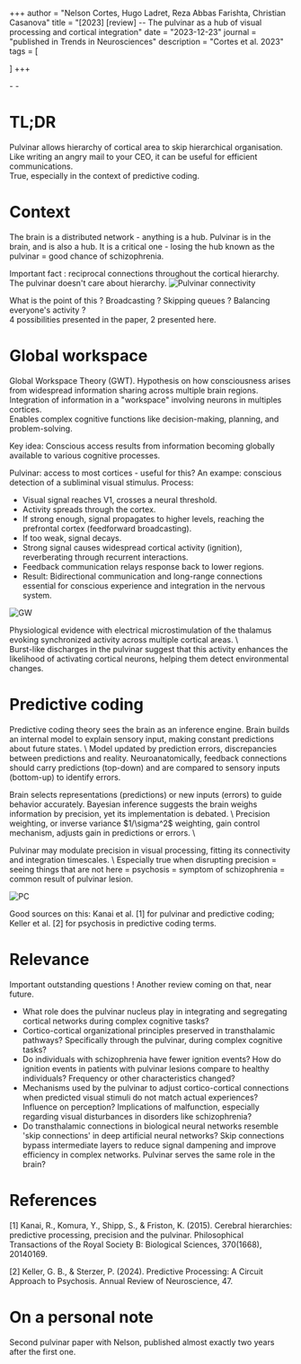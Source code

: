 +++
author = "Nelson Cortes, Hugo Ladret, Reza Abbas Farishta, Christian Casanova"
title = "[2023] [review] -- The pulvinar as a hub of visual processing and cortical integration"
date = "2023-12-23"
journal = "published in Trends in Neurosciences"
description = "Cortes et al. 2023"
tags = [

]
+++

[<i class="fa-solid fa-book"></i>](https://www.cell.com/trends/neurosciences/fulltext/S0166-2236(23)00270-9) - [<i class="fa-solid fa-file-pdf"></i>](https://hugoladret.github.io/publications/cortes_et_al_review.pdf) - [<i class="fa-solid fa-quote-left"></i>](https://scholar.google.com/scholar?hl=en&as_sdt=0%2C5&q=the+pulvinar+as+a+hub+of+visual+processing&oq=the+pulv#d=gs_cit&t=1717748135947&u=%2Fscholar%3Fq%3Dinfo%3AzGnPca2BELEJ%3Ascholar.google.com%2F%26output%3Dcite%26scirp%3D1%26hl%3Dfr)

<!--more-->
# TL;DR
Pulvinar allows hierarchy of cortical area to skip hierarchical organisation.\
Like writing an angry mail to your CEO, it can be useful for efficient communications.\
True, especially in the context of predictive coding.


# Context
The brain is a distributed network - anything is a hub. Pulvinar is in the brain, and is also a hub. It is a critical one - losing the hub known as the pulvinar = good chance of schizophrenia. 

Important fact : reciprocal connections throughout the cortical hierarchy. The pulvinar doesn't care about hierarchy.
![Pulvinar connectivity](https://hugoladret.github.io/publications/imgs/cortes_et_al_review_1.jpg)

What is the point of this ? Broadcasting ? Skipping queues ? Balancing everyone's activity ? \
4 possibilities presented in the paper, 2 presented here.

# Global workspace 
Global Workspace Theory (GWT). Hypothesis on how consciousness arises from widespread information sharing across multiple brain regions. \
Integration of information in a "workspace" involving neurons in multiples cortices. \
Enables complex cognitive functions like decision-making, planning, and problem-solving. 

Key idea: Conscious access results from information becoming globally available to various cognitive processes.

Pulvinar: access to most cortices - useful for this? An exampe: conscious detection of a subliminal visual stimulus. Process:
* Visual signal reaches V1, crosses a neural threshold.
* Activity spreads through the cortex.
* If strong enough, signal propagates to higher levels, reaching the prefrontal cortex (feedforward broadcasting).
* If too weak, signal decays.
* Strong signal causes widespread cortical activity (ignition), reverberating through recurrent interactions.
* Feedback communication relays response back to lower regions.
* Result: Bidirectional communication and long-range connections essential for conscious experience and integration in the nervous system.

![GW](https://hugoladret.github.io/publications/imgs/cortes_et_al_review_2.jpg)

Physiological evidence with electrical microstimulation of the thalamus evoking synchronized activity across multiple cortical areas. \  
Burst-like discharges in the pulvinar suggest that this activity enhances the likelihood of activating cortical neurons, helping them detect environmental changes.

# Predictive coding 
Predictive coding theory sees the brain as an inference engine. Brain builds an internal model to explain sensory input, making constant predictions about future states. \ 
Model updated by prediction errors, discrepancies between predictions and reality. Neuroanatomically, feedback connections should carry predictions (top-down) and are compared to sensory inputs (bottom-up) to identify errors. 

Brain selects representations (predictions) or new inputs (errors) to guide behavior accurately. Bayesian inference suggests the brain weighs information by precision, yet its implementation is debated. \ 
Precision weighting, or inverse variance \$1/\sigma^2\$ weighting, gain control mechanism, adjusts gain in predictions or errors. \

Pulvinar may modulate precision in visual processing, fitting its connectivity and integration timescales. \ 
Especially true when disrupting precision = seeing things that are not here = psychosis = symptom of schizophrenia = common result of pulvinar lesion.

![PC](https://hugoladret.github.io/publications/imgs/cortes_et_al_review_3.jpg)

Good sources on this: Kanai et al. [1] for pulvinar and predictive coding; Keller et al. [2] for psychosis in predictive coding terms.
# Relevance
Important outstanding questions ! Another review coming on that, near future.

* What role does the pulvinar nucleus play in integrating and segregating cortical networks during complex cognitive tasks?
* Cortico-cortical organizational principles preserved in transthalamic pathways? Specifically through the pulvinar, during complex cognitive tasks?
* Do individuals with schizophrenia have fewer ignition events? How do ignition events in patients with pulvinar lesions compare to healthy individuals? Frequency or other characteristics changed?
* Mechanisms used by the pulvinar to adjust cortico-cortical connections when predicted visual stimuli do not match actual experiences? Influence on perception? Implications of malfunction, especially regarding visual disturbances in disorders like schizophrenia?
* Do transthalamic connections in biological neural networks resemble 'skip connections' in deep artificial neural networks? Skip connections bypass intermediate layers to reduce signal dampening and improve efficiency in complex networks. Pulvinar serves the same role in the brain? 


# References 
[1] Kanai, R., Komura, Y., Shipp, S., & Friston, K. (2015). Cerebral hierarchies: predictive processing, precision and the pulvinar. Philosophical Transactions of the Royal Society B: Biological Sciences, 370(1668), 20140169.

[2] Keller, G. B., & Sterzer, P. (2024). Predictive Processing: A Circuit Approach to Psychosis. Annual Review of Neuroscience, 47.


# On a personal note
Second pulvinar paper with Nelson, published almost exactly two years after the first one. 